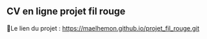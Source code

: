 ## CV en ligne projet fil rouge 
📝Le lien du projet : https://maelhemon.github.io/projet_fil_rouge.git
